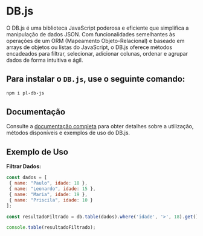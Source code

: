 # DB.js

O DB.js é uma biblioteca JavaScript poderosa e eficiente que simplifica a manipulação de dados JSON. Com funcionalidades semelhantes às operações de um ORM (Mapeamento Objeto-Relacional) e baseado em arrays de objetos ou listas do JavaScript, o DB.js oferece métodos encadeados para filtrar, selecionar, adicionar colunas, ordenar e agrupar dados de forma intuitiva e ágil.


## Para instalar o `DB.js`, use o seguinte comando:

```bash
npm i pl-db-js

```

## Documentação

Consulte a [documentação completa](https://pauloleo.gitbook.io/db.js/) para obter detalhes sobre a utilização, métodos disponíveis e exemplos de uso do DB.js.

## Exemplo de Uso
**Filtrar Dados:**

   ```javascript
   const dados = [
    { name: "Paulo", idade: 18 },
    { name: "Leonardo", idade: 15 },
    { name: "Maria", idade: 19 },
    { name: "Priscila", idade: 10 }
   ];

   const resultadoFiltrado = db.table(dados).where('idade', '>', 18).get();

   console.table(resultadoFiltrado);
```

